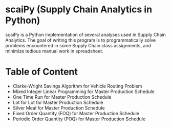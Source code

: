 # scaiPy (Supply Chain Analytics in Python)
scaiPy is a Python implementation of several analyses used in Supply Chain Analytics. The goal of writing this program is to programmatically solve problems encountered in some Supply Chain class assignments, and minimize tedious manual work in spreadsheet.

# Table of Content
* Clarke-Wright Savings Algorithm for Vehicle Routing Problem
* Mixed Integer Linear Programming for Master Production Schedule
* One Time Run for Master Production Schedule
* Lot for Lot for Master Production Schedule
* Silver Meal for Master Production Schedule
* Fixed Order Quantity (FOQ) for Master Production Schedule
* Periodic Order Quantity (POQ) for Master Production Schedule
